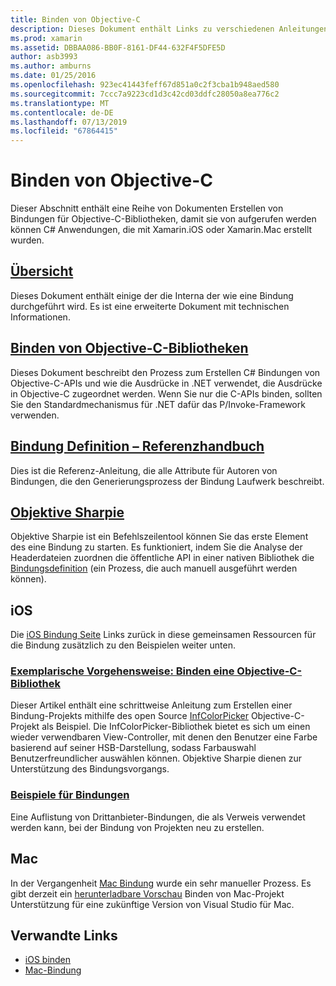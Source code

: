 ```yaml
---
title: Binden von Objective-C
description: Dieses Dokument enthält Links zu verschiedenen Anleitungen, die beschreiben, wie Sie erstellen C# -Bindungen mit Objective-C-Code ermöglicht es Entwicklern, die sofort einsetzbare Bibliotheken in Xamarin-Anwendungen zu nutzen.
ms.prod: xamarin
ms.assetid: DBBAA086-BB0F-8161-DF44-632F4F5DFE5D
author: asb3993
ms.author: amburns
ms.date: 01/25/2016
ms.openlocfilehash: 923ec41443feff67d851a0c2f3cba1b948aed580
ms.sourcegitcommit: 7ccc7a9223cd1d3c42cd03ddfc28050a8ea776c2
ms.translationtype: MT
ms.contentlocale: de-DE
ms.lasthandoff: 07/13/2019
ms.locfileid: "67864415"
---
```

# <a name="binding-objective-c"></a>Binden von Objective-C

Dieser Abschnitt enthält eine Reihe von Dokumenten Erstellen von Bindungen für Objective-C-Bibliotheken, damit sie von aufgerufen werden können C# Anwendungen, die mit Xamarin.iOS oder Xamarin.Mac erstellt wurden.

## <a name="overviewcross-platformmaciosbindingoverviewmd"></a>[Übersicht](~/cross-platform/macios/binding/overview.md)

Dieses Dokument enthält einige der die Interna der wie eine Bindung durchgeführt wird. Es ist eine erweiterte Dokument mit technischen Informationen.

## <a name="binding-objective-c-librariescross-platformmaciosbindingobjective-c-librariesmd"></a>[Binden von Objective-C-Bibliotheken](~/cross-platform/macios/binding/objective-c-libraries.md)

Dieses Dokument beschreibt den Prozess zum Erstellen C# Bindungen von Objective-C-APIs und wie die Ausdrücke in .NET verwendet, die Ausdrücke in Objective-C zugeordnet werden.
Wenn Sie nur die C-APIs binden, sollten Sie den Standardmechanismus für .NET dafür das P/Invoke-Framework verwenden.

## <a name="binding-definition-reference-guidecross-platformmaciosbindingbinding-types-referencemd"></a>[Bindung Definition – Referenzhandbuch](~/cross-platform/macios/binding/binding-types-reference.md)

Dies ist die Referenz-Anleitung, die alle Attribute für Autoren von Bindungen, die den Generierungsprozess der Bindung Laufwerk beschreibt.


## <a name="objective-sharpiecross-platformmaciosbindingobjective-sharpieindexmd"></a>[Objektive Sharpie](~/cross-platform/macios/binding/objective-sharpie/index.md)

Objektive Sharpie ist ein Befehlszeilentool können Sie das erste Element des eine Bindung zu starten. Es funktioniert, indem Sie die Analyse der Headerdateien zuordnen die öffentliche API in einer nativen Bibliothek die [Bindungsdefinition](~/cross-platform/macios/binding/objective-c-libraries.md) (ein Prozess, die auch manuell ausgeführt werden können).

## <a name="ios"></a>iOS

Die [iOS Bindung Seite](~/ios/platform/binding-objective-c/index.md) Links zurück in diese gemeinsamen Ressourcen für die Bindung zusätzlich zu den Beispielen weiter unten.

### <a name="walkthrough-binding-an-objective-c-libraryiosplatformbinding-objective-cwalkthroughmd"></a>[Exemplarische Vorgehensweise: Binden eine Objective-C-Bibliothek](~/ios/platform/binding-objective-c/walkthrough.md)

Dieser Artikel enthält eine schrittweise Anleitung zum Erstellen einer Bindung-Projekts mithilfe des open Source [InfColorPicker](https://github.com/InfinitApps/InfColorPicker) Objective-C-Projekt als Beispiel. Die InfColorPicker-Bibliothek bietet es sich um einen wieder verwendbaren View-Controller, mit denen den Benutzer eine Farbe basierend auf seiner HSB-Darstellung, sodass Farbauswahl Benutzerfreundlicher auswählen können. Objektive Sharpie dienen zur Unterstützung des Bindungsvorgangs.

### <a name="binding-sampleshttpsgithubcommonomonotouch-bindings"></a>[Beispiele für Bindungen](https://github.com/mono/monotouch-bindings)

Eine Auflistung von Drittanbieter-Bindungen, die als Verweis verwendet werden kann, bei der Bindung von Projekten neu zu erstellen.

## <a name="mac"></a>Mac

In der Vergangenheit [Mac Bindung](~/mac/platform/binding.md) wurde ein sehr manueller Prozess. Es gibt derzeit ein [herunterladbare Vorschau](https://forums.xamarin.com/discussion/59760/xamarin-mac-binding-project-preview) Binden von Mac-Projekt Unterstützung für eine zukünftige Version von Visual Studio für Mac.

## <a name="related-links"></a>Verwandte Links

- [iOS binden](~/ios/platform/binding-objective-c/index.md)
- [Mac-Bindung](~/mac/platform/binding.md)
